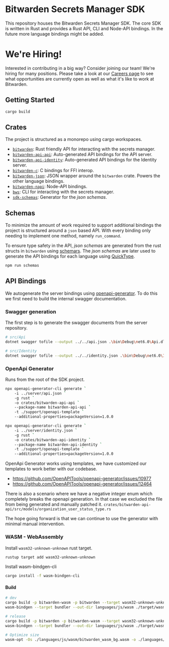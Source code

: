 # Bitwarden Secrets Manager SDK

This repository houses the Bitwarden Secrets Manager SDK. The core SDK is written in Rust and
provides a Rust API, CLI and Node-API bindings. In the future more language bindings might be added.

# We're Hiring!

Interested in contributing in a big way? Consider joining our team! We're hiring for many positions.
Please take a look at our [Careers page](https://bitwarden.com/careers/) to see what opportunities
are currently open as well as what it's like to work at Bitwarden.

## Getting Started

```bash
cargo build
```

## Crates

The project is structured as a monorepo using cargo workspaces.

- [`bitwarden`](./crates/bitwarden/): Rust friendly API for interacting with the secrets manager.
- [`bitwarden-api-api`](./crates/bitwarden-api-api/): Auto-generated API bindings for the API server.
- [`bitwarden-api-identity`](./crates/bitwarden-api-identity/): Auto-generated API bindings for the Identity server.
- [`bitwarden-c`](./crates/bitwarden-c/): C bindings for FFI interop.
- [`bitwarden-json`](./crates/bitwarden-json/): JSON wrapper around the `bitwarden` crate. Powers the other language bindings.
- [`bitwarden-napi`](./crates/bitwarden-napi/): Node-API bindings.
- [`bws`](./crates/bws/): CLI for interacting with the secrets manager.
- [`sdk-schemas`](./crates/sdk-schemas/): Generator for the _json schemas_.

## Schemas

To minimize the amount of work required to support additional bindings the project is structured
around a `json` based API. With every binding only needing to implement one method, namely
`run_command`.

To ensure type safety in the API, _json schemas_ are generated from the rust structs in `bitwarden` using [schemars](https://crates.io/crates/schemars).
The _json schemas_ are later used to generate the API bindings for each language using
[QuickType](https://github.com/quicktype/quicktype).

```bash
npm run schemas
```

## API Bindings

We autogenerate the server bindings using [openapi-generator](https://github.com/OpenAPITools/openapi-generator).
To do this we first need to build the internal swagger documentation.

### Swagger generation

The first step is to generate the swagger documents from the server repository.

```bash
# src/Api
dotnet swagger tofile --output ../../api.json .\bin\Debug\net6.0\Api.dll internal

# src/Identity
dotnet swagger tofile --output ../../identity.json .\bin\Debug\net6.0\Identity.dll v1
```

### OpenApi Generator

Runs from the root of the SDK project.

```bash
npx openapi-generator-cli generate `
    -i ../server/api.json `
    -g rust `
    -o crates/bitwarden-api-api `
    --package-name bitwarden-api-api `
    -t ./support/openapi-template `
    --additional-properties=packageVersion=1.0.0

npx openapi-generator-cli generate `
    -i ../server/identity.json `
    -g rust `
    -o crates/bitwarden-api-identity `
    --package-name bitwarden-api-identity `
    -t ./support/openapi-template `
    --additional-properties=packageVersion=1.0.0
```

OpenApi Generator works using templates, we have customized our templates to work better with our codebase.

- https://github.com/OpenAPITools/openapi-generator/issues/10977
- https://github.com/OpenAPITools/openapi-generator/issues/12464

There is also a scenario where we have a negative integer enum which completely breaks the openapi
generation. In that case we excluded the file from being generated and manually patched it.
`crates/bitwarden-api-api/src/models/organization_user_status_type.rs`

The hope going forward is that we can continue to use the generator with minimal manual intervention.

### WASM - WebAssembly

Install `wasm32-unknown-unknown` rust target.

```bash
rustup target add wasm32-unknown-unknown
```

Install wasm-bindgen-cli

```bash
cargo install -f wasm-bindgen-cli
```

#### Build

```bash
# dev
cargo build -p bitwarden-wasm -p bitwarden --target wasm32-unknown-unknown --features wasm-bindgen
wasm-bindgen --target bundler --out-dir languages/js/wasm ./target/wasm32-unknown-unknown/debug/bitwarden_wasm.wasm

# release
cargo build -p bitwarden -p bitwarden-wasm --target wasm32-unknown-unknown --features wasm-bindgen --release
wasm-bindgen --target bundler --out-dir languages/js/wasm ./target/wasm32-unknown-unknown/release/bitwarden_wasm.wasm

# Optimize size
wasm-opt -Os ./languages/js/wasm/bitwarden_wasm_bg.wasm -o ./languages/js/wasm/bitwarden_wasm_bg.wasm
```
